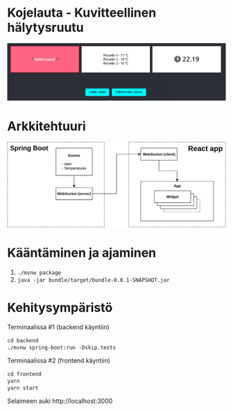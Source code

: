 # Kojelauta - Kuvitteellinen hälytysruutu

![Screenshot](./screenshot.png?raw=true)

# Arkkitehtuuri

![Screenshot](./arkkitehtuuri.png?raw=true)

# Kääntäminen ja ajaminen

1. `./mvnw package`
2. `java -jar bundle/target/bundle-0.0.1-SNAPSHOT.jar`

# Kehitysympäristö

Terminaalissa #1 (backend käyntiin)

```
cd backend
./mvnw spring-boot:run -Dskip.tests
```

Terminaalissa #2 (frontend käyntiin)

```
cd frontend
yarn
yarn start
```

Selaimeen auki http://localhost:3000
